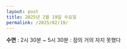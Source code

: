 ```yaml
---
layout: post
title: 2025년 2월 19일 수요일
permalink: /2025/02/19/
---
```

**수면** : 2시 30분 ~ 5시 30분 : 잠의 거의 자지 못했다